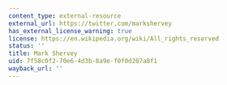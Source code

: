 ```yaml
---
content_type: external-resource
external_url: https://twitter.com/markshervey
has_external_license_warning: true
license: https://en.wikipedia.org/wiki/All_rights_reserved
status: ''
title: Mark Shervey
uid: 7f58c0f2-70e6-4d3b-8a9e-f0f0d207a8f1
wayback_url: ''
---
```

